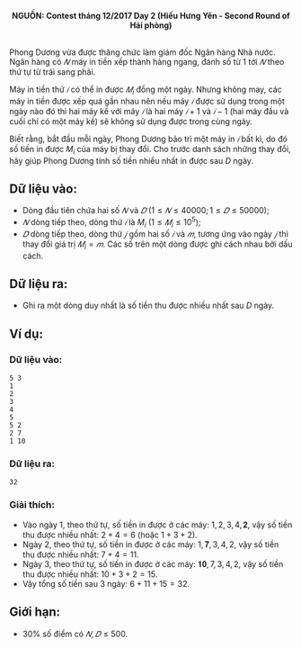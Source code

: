 **<center>NGUỒN: Contest tháng 12/2017 Day 2 (Hiếu Hưng Yên - Second Round of Hải phòng)</center>**
<br>

Phong Dương vừa được thăng chức làm giám đốc Ngân hàng Nhà nước. Ngân 
hàng có $𝑁$ máy in tiền xếp thành hàng ngang, đánh số từ $1$ tới $𝑁$ theo thứ tự từ trái sang phải. 

Máy in tiền thứ $𝑖$ có thể in được $𝑀_i$ đồng một ngày. Nhưng không may, các máy in tiền được xếp quá gần nhau nên nếu máy $𝑖$ được sử dụng trong một ngày nào đó thì hai máy kề với máy $𝑖$ là hai máy $𝑖 + 1$ và $𝑖 − 1$ (hai máy đầu và cuối chỉ có một máy kề) sẽ không sử dụng được trong cùng ngày.

Biết rằng, bắt đầu mỗi ngày, Phong Dương bảo trì một máy in $𝑖$ bất kì, do đó số tiền in được $M_i$ của máy bị thay đổi. Cho trước danh sách những thay đổi, hãy giúp Phong Dương tính số tiền nhiều nhất in được sau $D$ ngày. 

## Dữ liệu vào:
- Dòng đầu tiên chứa hai số $𝑁$ và $𝐷\ (1 ≤ 𝑁 ≤ 40000; 1 ≤ 𝐷 ≤ 50000)$; 
- $𝑁$ dòng tiếp theo, dòng thứ $𝑖$ là $M_i\ (1 ≤ 𝑀_i ≤ 10^5)$; 
- $𝐷$ dòng tiếp theo, dòng thứ $𝑗$ gồm hai số $𝑖$ và $𝑚$, tương ứng vào ngày $𝑗$ thì thay đổi giá trị $𝑀_i = 𝑚$. 
Các số trên một dòng được ghi cách nhau bởi dấu cách. 

## Dữ liệu ra:
- Ghi ra một dòng duy nhất là số tiền thu được nhiều nhất sau $D$ ngày.

## Ví dụ:
### Dữ liệu vào:
```
5 3
1
2
3
4
5
5 2
2 7
1 10
```

### Dữ liệu ra:
```
32
```

### Giải thích:
- Vào ngày $1$, theo thứ tự, số tiền in được ở các máy: $1, 2, 3, 4, 𝟐$, vậy số tiền thu được nhiều nhất: $2+4 = 6$ (hoặc $1+3+2$). 
- Ngày $2$, theo thứ tự, số tiền in được ở các máy: $1, 𝟕, 3, 4, 2$, vậy số tiền thu được nhiều nhất: $7+4 = 11$.  
- Ngày $3$, theo thứ tự, số tiền in được ở các  máy: $𝟏𝟎, 7, 3, 4, 2$, vậy số tiền thu được nhiều nhất: $10+3+2=15$.  
- Vậy tổng số tiền sau $3$ ngày: $6+11+15 = 32$. 

## Giới hạn:
- $30\%$ số điểm có $𝑁, 𝐷 ≤ 500$.
